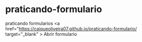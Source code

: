 # praticando-formulario
praticando formularios
<a href="https://caiqueoliveira07.github.io/praticando-formulario/ target="_blank" > Abrir formulario </a>
